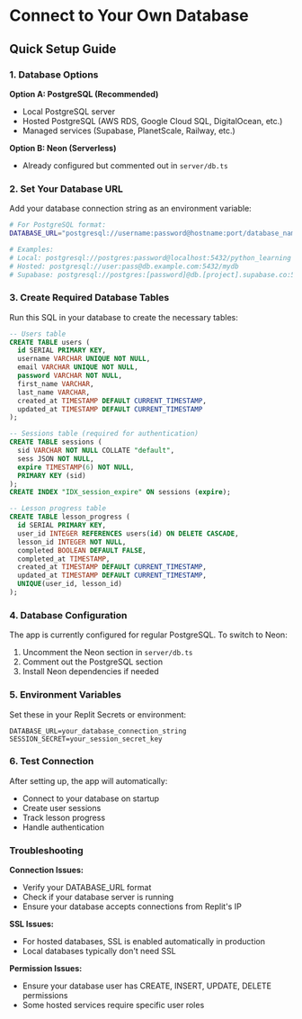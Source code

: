 # Connect to Your Own Database

## Quick Setup Guide

### 1. Database Options

**Option A: PostgreSQL (Recommended)**
- Local PostgreSQL server
- Hosted PostgreSQL (AWS RDS, Google Cloud SQL, DigitalOcean, etc.)
- Managed services (Supabase, PlanetScale, Railway, etc.)

**Option B: Neon (Serverless)**
- Already configured but commented out in `server/db.ts`

### 2. Set Your Database URL

Add your database connection string as an environment variable:

```bash
# For PostgreSQL format:
DATABASE_URL="postgresql://username:password@hostname:port/database_name"

# Examples:
# Local: postgresql://postgres:password@localhost:5432/python_learning
# Hosted: postgresql://user:pass@db.example.com:5432/mydb
# Supabase: postgresql://postgres:[password]@db.[project].supabase.co:5432/postgres
```

### 3. Create Required Database Tables

Run this SQL in your database to create the necessary tables:

```sql
-- Users table
CREATE TABLE users (
  id SERIAL PRIMARY KEY,
  username VARCHAR UNIQUE NOT NULL,
  email VARCHAR UNIQUE NOT NULL,
  password VARCHAR NOT NULL,
  first_name VARCHAR,
  last_name VARCHAR,
  created_at TIMESTAMP DEFAULT CURRENT_TIMESTAMP,
  updated_at TIMESTAMP DEFAULT CURRENT_TIMESTAMP
);

-- Sessions table (required for authentication)
CREATE TABLE sessions (
  sid VARCHAR NOT NULL COLLATE "default",
  sess JSON NOT NULL,
  expire TIMESTAMP(6) NOT NULL,
  PRIMARY KEY (sid)
);
CREATE INDEX "IDX_session_expire" ON sessions (expire);

-- Lesson progress table
CREATE TABLE lesson_progress (
  id SERIAL PRIMARY KEY,
  user_id INTEGER REFERENCES users(id) ON DELETE CASCADE,
  lesson_id INTEGER NOT NULL,
  completed BOOLEAN DEFAULT FALSE,
  completed_at TIMESTAMP,
  created_at TIMESTAMP DEFAULT CURRENT_TIMESTAMP,
  updated_at TIMESTAMP DEFAULT CURRENT_TIMESTAMP,
  UNIQUE(user_id, lesson_id)
);
```

### 4. Database Configuration

The app is currently configured for regular PostgreSQL. To switch to Neon:

1. Uncomment the Neon section in `server/db.ts`
2. Comment out the PostgreSQL section
3. Install Neon dependencies if needed

### 5. Environment Variables

Set these in your Replit Secrets or environment:

```
DATABASE_URL=your_database_connection_string
SESSION_SECRET=your_session_secret_key
```

### 6. Test Connection

After setting up, the app will automatically:
- Connect to your database on startup
- Create user sessions
- Track lesson progress
- Handle authentication

### Troubleshooting

**Connection Issues:**
- Verify your DATABASE_URL format
- Check if your database server is running
- Ensure your database accepts connections from Replit's IP

**SSL Issues:**
- For hosted databases, SSL is enabled automatically in production
- Local databases typically don't need SSL

**Permission Issues:**
- Ensure your database user has CREATE, INSERT, UPDATE, DELETE permissions
- Some hosted services require specific user roles